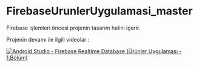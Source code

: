 # FirebaseUrunlerUygulamasi_master

Firebase işlemleri öncesi projenin tasarım halini içerir.

Projenin devamı ile ilgili videolar :

[![Android Studio - Firebase Realtime Database (Ürünler Uygulaması - 1.Bölüm)](https://i9.ytimg.com/vi/OPeh8hpU870/hqdefault.jpg?time=1594211324999&sqp=CJz2lvgF&rs=AOn4CLDHsi4t5AD7Ho_JklvNvtPh5CZknA)](https://www.youtube.com/watch?v=OPeh8hpU870&list=PLXrV4W5aPk3lWIrCIDxY0rA6N3RPCygq0&index=2&t=504s)

